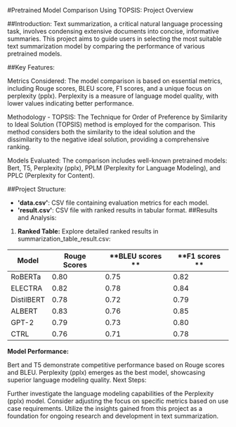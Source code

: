 #Pretrained Model Comparison Using TOPSIS: Project Overview

##Introduction:
Text summarization, a critical natural language processing task, involves condensing extensive documents into concise, informative summaries. This project aims to guide users in selecting the most suitable text summarization model by comparing the performance of various pretrained models.

##Key Features:

Metrics Considered:
The model comparison is based on essential metrics, including Rouge scores, BLEU score, F1 scores, and a unique focus on perplexity (pplx). Perplexity is a measure of language model quality, with lower values indicating better performance.

Methodology - TOPSIS:
The Technique for Order of Preference by Similarity to Ideal Solution (TOPSIS) method is employed for the comparison. This method considers both the similarity to the ideal solution and the dissimilarity to the negative ideal solution, providing a comprehensive ranking.

Models Evaluated:
The comparison includes well-known pretrained models: Bert, T5, Perplexity (pplx), PPLM (Perplexity for Language Modeling), and PPLC (Perplexity for Content).

##Project Structure:

- **'data.csv'**: CSV file containing evaluation metrics for each model.
- **'result.csv'**: CSV file with ranked results in tabular format.
##Results and Analysis:

1. **Ranked Table:**
Explore detailed ranked results in summarization_table_result.csv:


| **Model**   | **Rouge Scores**  | **BLEU scores      ** | **F1 scores    ** |
|-------------|-------------------|-----------------------|-------------------|
| RoBERTa     | 0.80              | 0.75                  | 0.82              |
| ELECTRA     | 0.82              | 0.78                  | 0.84              |
| DistilBERT  | 0.78              | 0.72                  | 0.79              |
| ALBERT      | 0.83              | 0.76                  | 0.85              |
| GPT-2       | 0.79              | 0.73                  | 0.80              |
| CTRL        | 0.76              | 0.71                  | 0.78              |

**Model Performance:**

Bert and T5 demonstrate competitive performance based on Rouge scores and BLEU.
Perplexity (pplx) emerges as the best model, showcasing superior language modeling quality.
Next Steps:

Further investigate the language modeling capabilities of the Perplexity (pplx) model.
Consider adjusting the focus on specific metrics based on use case requirements.
Utilize the insights gained from this project as a foundation for ongoing research and development in text summarization.

